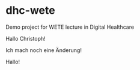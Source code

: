 # dhc-wete
Demo project for WETE lecture in Digital Healthcare

Hallo Christoph!


Ich mach noch eine Änderung!

Hallo!

